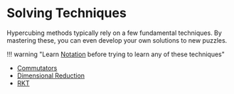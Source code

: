 # Solving Techniques

Hypercubing methods typically rely on a few fundamental techniques. By mastering these, you can even develop your own solutions to new puzzles.

!!! warning "Learn [Notation](notation.md) before trying to learn any of these techniques"

- [Commutators](/wiki/techniques/commutators)
- [Dimensional Reduction](/wiki/techniques/dimensional-reduction)
- [RKT](/wiki/techniques/rkt)
